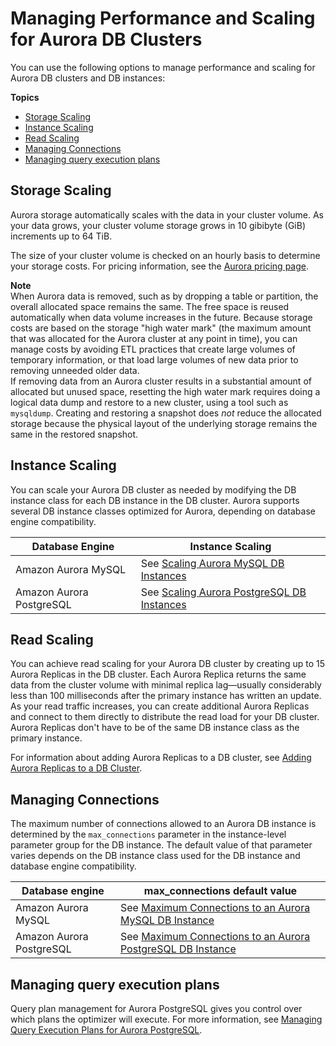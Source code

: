 # Managing Performance and Scaling for Aurora DB Clusters<a name="Aurora.Managing.Performance"></a>

You can use the following options to manage performance and scaling for Aurora DB clusters and DB instances:

**Topics**
+ [Storage Scaling](#Aurora.Managing.Performance.StorageScaling)
+ [Instance Scaling](#Aurora.Managing.Performance.InstanceScaling)
+ [Read Scaling](#Aurora.Managing.Performance.ReadScaling)
+ [Managing Connections](#Aurora.Managing.MaxConnections)
+ [Managing query execution plans](#Aurora.Managing.Optimizing)

## Storage Scaling<a name="Aurora.Managing.Performance.StorageScaling"></a>

Aurora storage automatically scales with the data in your cluster volume\. As your data grows, your cluster volume storage grows in 10 gibibyte \(GiB\) increments up to 64 TiB\.

The size of your cluster volume is checked on an hourly basis to determine your storage costs\. For pricing information, see the [Aurora pricing page](https://aws.amazon.com/rds/aurora/pricing)\.

**Note**  
 When Aurora data is removed, such as by dropping a table or partition, the overall allocated space remains the same\. The free space is reused automatically when data volume increases in the future\. Because storage costs are based on the storage "high water mark" \(the maximum amount that was allocated for the Aurora cluster at any point in time\), you can manage costs by avoiding ETL practices that create large volumes of temporary information, or that load large volumes of new data prior to removing unneeded older data\.   
 If removing data from an Aurora cluster results in a substantial amount of allocated but unused space, resetting the high water mark requires doing a logical data dump and restore to a new cluster, using a tool such as `mysqldump`\. Creating and restoring a snapshot does *not* reduce the allocated storage because the physical layout of the underlying storage remains the same in the restored snapshot\. 

## Instance Scaling<a name="Aurora.Managing.Performance.InstanceScaling"></a>

You can scale your Aurora DB cluster as needed by modifying the DB instance class for each DB instance in the DB cluster\. Aurora supports several DB instance classes optimized for Aurora, depending on database engine compatibility\.


| Database Engine | Instance Scaling | 
| --- | --- | 
|  Amazon Aurora MySQL  |  See [Scaling Aurora MySQL DB Instances](AuroraMySQL.Managing.Performance.md#AuroraMySQL.Managing.Performance.InstanceScaling)  | 
|  Amazon Aurora PostgreSQL  |  See [Scaling Aurora PostgreSQL DB Instances](AuroraPostgreSQL.Managing.md#AuroraPostgreSQL.Managing.Performance.InstanceScaling)  | 

## Read Scaling<a name="Aurora.Managing.Performance.ReadScaling"></a>

You can achieve read scaling for your Aurora DB cluster by creating up to 15 Aurora Replicas in the DB cluster\. Each Aurora Replica returns the same data from the cluster volume with minimal replica lag—usually considerably less than 100 milliseconds after the primary instance has written an update\. As your read traffic increases, you can create additional Aurora Replicas and connect to them directly to distribute the read load for your DB cluster\. Aurora Replicas don't have to be of the same DB instance class as the primary instance\.

For information about adding Aurora Replicas to a DB cluster, see [Adding Aurora Replicas to a DB Cluster](aurora-replicas-adding.md)\.

## Managing Connections<a name="Aurora.Managing.MaxConnections"></a>

The maximum number of connections allowed to an Aurora DB instance is determined by the `max_connections` parameter in the instance\-level parameter group for the DB instance\. The default value of that parameter varies depends on the DB instance class used for the DB instance and database engine compatibility\.


| Database engine | max\_connections default value | 
| --- | --- | 
|  Amazon Aurora MySQL  |  See [Maximum Connections to an Aurora MySQL DB Instance](AuroraMySQL.Managing.Performance.md#AuroraMySQL.Managing.MaxConnections)  | 
|  Amazon Aurora PostgreSQL  |  See [Maximum Connections to an Aurora PostgreSQL DB Instance](AuroraPostgreSQL.Managing.md#AuroraPostgreSQL.Managing.MaxConnections)  | 

## Managing query execution plans<a name="Aurora.Managing.Optimizing"></a>

Query plan management for Aurora PostgreSQL gives you control over which plans the optimizer will execute\. For more information, see [Managing Query Execution Plans for Aurora PostgreSQL](AuroraPostgreSQL.Optimize.md)\.